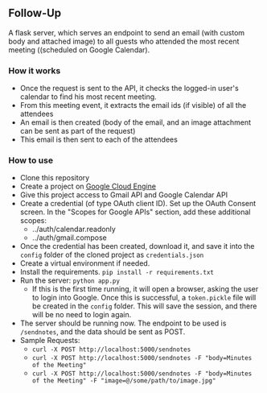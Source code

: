 ## Follow-Up

A flask server, which serves an endpoint to send an email (with custom body and attached image) to all guests who attended the most recent meeting ((scheduled on Google Calendar).

### How it works

* Once the request is sent to the API, it checks the logged-in user's calendar to find his most recent meeting.
* From this meeting event, it extracts the email ids (if visible) of all the attendees
* An email is then created (body of the email, and an image attachment can be sent as part of the request)
* This email is then sent to each of the attendees

### How to use

* Clone this repository
* Create a project on [Google Cloud Engine](https://console.cloud.google.com/)
* Give this project access to Gmail API and Google Calendar API
* Create a credential (of type OAuth client ID). Set up the OAuth Consent screen. In the "Scopes for Google APIs" section, add these additional scopes:
    * ../auth/calendar.readonly
    * ../auth/gmail.compose
* Once the credential has been created, download it, and save it into the `config` folder of the cloned project as `credentials.json`
* Create a virtual environment if needed.
* Install the requirements. `pip install -r requirements.txt`
* Run the server: `python app.py`
    * If this is the first time running, it will open a browser, asking the user to login into Google. Once this is successful, a `token.pickle` file will be created in the `config` folder. This will save the session, and there will be no need to login again.
* The server should be running now. The endpoint to be used is `/sendnotes`, and the data should be sent as POST.
* Sample Requests:
    * `curl -X POST http://localhost:5000/sendnotes`
    * `curl -X POST http://localhost:5000/sendnotes -F "body=Minutes of the Meeting"`
    * `curl -X POST http://localhost:5000/sendnotes -F "body=Minutes of the Meeting" -F "image=@/some/path/to/image.jpg"`